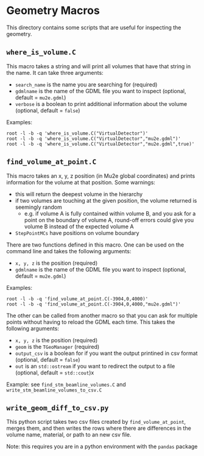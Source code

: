 # Geometry Macros

This directory contains some scripts that are useful for inspecting the geometry.

## ```where_is_volume.C```
This macro takes a string and will print all volumes that have that string in the name. It can take three arguments:
* ```search_name``` is the name you are searching for (required)
* ```gdmlname``` is the name of the GDML file you want to inspect (optional, default = ```mu2e.gdml```)
* ```verbose``` is a boolean to print additional information about the volume (optional, default = ```false```)

Examples:
```
root -l -b -q 'where_is_volume.C("VirtualDetector")'
root -l -b -q 'where_is_volume.C("VirtualDetector","mu2e.gdml")'
root -l -b -q 'where_is_volume.C("VirtualDetector","mu2e.gdml",true)'
```

## ```find_volume_at_point.C```
This macro takes an x, y, z position (in Mu2e global coordinates) and prints information for the volume at that position. Some warnings:
* this will return the deepest volume in the hierarchy
* if two volumes are touching at the given position, the volume returned is seemingly random
   * e.g. if volume A is fully contained within volume B, and you ask for a point on the boundary of volume A, round-off errors could give you volume B instead of the expected volume A
* ```StepPointMCs``` have positions on volume boundary

There are two functions defined in this macro. One can be used on the command line and takes the following arguments:
* ```x, y, z``` is the position (required)
* ```gdmlname``` is the name of the GDML file you want to inspect (optional, default = ```mu2e.gdml```)

Examples:
```
root -l -b -q 'find_volume_at_point.C(-3904,0,4000)'
root -l -b -q 'find_volume_at_point.C(-3904,0,4000,"mu2e.gdml")'
````

The other can be called from another macro so that you can ask for multiple points without having to reload the GDML each time. This takes the following arguments:
* ```x, y, z``` is the position (required)
* ```geom``` is the ```TGeoManager``` (required)
* ```output_csv``` is a boolean for if you want the output printined in csv format (optional, default = ```false```)
* ```out``` is an ```std::ostream``` if you want to redirect the output to a file (optional, default = ```std::cout```)x

Example: see ```find_stm_beamline_volumes.C``` and ```write_stm_beamline_volumes_to_csv.C```

## ```write_geom_diff_to_csv.py```
This python script takes two csv files created by ```find_volume_at_point```, merges them, and then writes the rows where there are differences in the volume name, material, or path to an new csv file.

Note: this requires you are in a python environment with the ```pandas``` package
